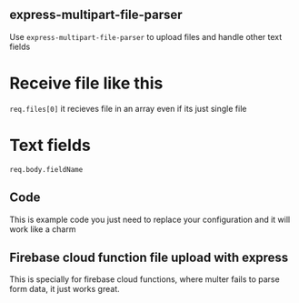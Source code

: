
## express-multipart-file-parser 

Use `express-multipart-file-parser` to upload files and handle other text fields

# Receive file like this
 `req.files[0]` it recieves file in an array even if its just single file

 # Text fields

 `req.body.fieldName`

## Code

This is example code you just need to replace your configuration and it will work
like a charm

## Firebase cloud function file upload with express

This is specially for firebase cloud functions, where multer fails to parse form 
data, it just works great.

